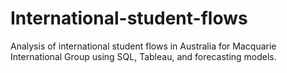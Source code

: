 # International-student-flows
Analysis of international student flows in Australia for Macquarie International Group using SQL, Tableau, and forecasting models.
